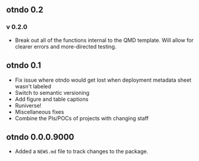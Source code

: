 ## otndo 0.2
### v 0.2.0

* Break out all of the functions internal to the QMD template. Will allow for clearer errors and more-directed testing.

## otndo 0.1

* Fix issue where otndo would get lost when deployment metadata sheet wasn't labeled
* Switch to semantic versioning
* Add figure and table captions
* Runiverse!
* Miscellaneous fixes
* Combine the PIs/POCs of projects with changing staff

## otndo 0.0.0.9000

* Added a `NEWS.md` file to track changes to the package.
